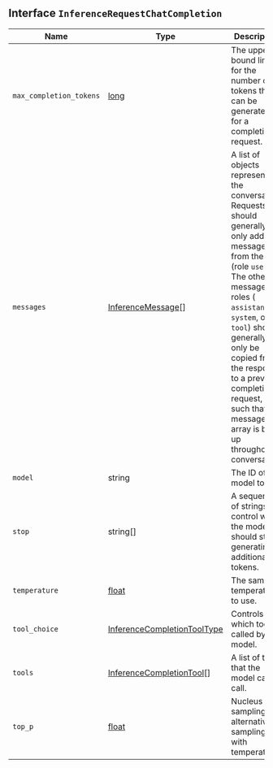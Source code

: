 ## Interface `InferenceRequestChatCompletion`

| Name | Type | Description |
| - | - | - |
| `max_completion_tokens` | [long](./long.md) | The upper bound limit for the number of tokens that can be generated for a completion request. |
| `messages` | [InferenceMessage](./InferenceMessage.md)[] | A list of objects representing the conversation. Requests should generally only add new messages from the user (role `user`). The other message roles ( `assistant`, `system`, or `tool`) should generally only be copied from the response to a previous completion request, such that the messages array is built up throughout a conversation. |
| `model` | string | The ID of the model to use. |
| `stop` | string[] | A sequence of strings to control when the model should stop generating additional tokens. |
| `temperature` | [float](./float.md) | The sampling temperature to use. |
| `tool_choice` | [InferenceCompletionToolType](./InferenceCompletionToolType.md) | Controls which tool is called by the model. |
| `tools` | [InferenceCompletionTool](./InferenceCompletionTool.md)[] | A list of tools that the model can call. |
| `top_p` | [float](./float.md) | Nucleus sampling, an alternative to sampling with temperature. |
